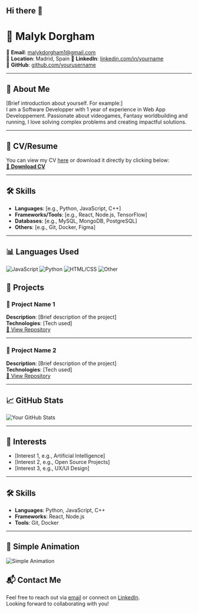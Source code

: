 ## Hi there 👋
# 💼 Malyk Dorgham


📧 **Email**: malykdorgham1@gmail.com  
📍 **Location**: Madrid, Spain
🔗 **LinkedIn**: [linkedin.com/in/yourname]((https://www.linkedin.com/in/malyk-dorgham-junior-developper/))  
🐙 **GitHub**: [github.com/yourusername](https://github.com/malyk99)

---

## 📝 About Me

[Brief introduction about yourself. For example:]  
I am a Software Developper with 1 year of experience in Web App Developpement. Passionate about videogames, Fantasy worldbuilding and running, I love solving complex problems and creating impactful solutions.

---

## 📂 CV/Resume

You can view my CV [here]([./path-to-your-cv.pdf](https://github.com/Malyk99/malyk99/blob/main/MalykDorghamCV.pdf)) or download it directly by clicking below:  
[📄 **Download CV**]([./path-to-your-cv.pdf](https://github.com/Malyk99/malyk99/blob/main/MalykDorghamCV.pdf))

---

## 🛠️ Skills

- **Languages**: [e.g., Python, JavaScript, C++]  
- **Frameworks/Tools**: [e.g., React, Node.js, TensorFlow]  
- **Databases**: [e.g., MySQL, MongoDB, PostgreSQL]  
- **Others**: [e.g., Git, Docker, Figma]

---
## 📊 Languages Used

![JavaScript](https://img.shields.io/badge/JavaScript-40%25-yellow?style=flat-square)
![Python](https://img.shields.io/badge/Python-30%25-blue?style=flat-square)
![HTML/CSS](https://img.shields.io/badge/HTML%2FCSS-15%25-orange?style=flat-square)
![Other](https://img.shields.io/badge/Other-15%25-lightgrey?style=flat-square)

## 🌟 Projects

### 🚀 Project Name 1
**Description**: [Brief description of the project]  
**Technologies**: [Tech used]  
[🔗 View Repository](https://github.com/yourusername/project-name)

---

### 🚀 Project Name 2
**Description**: [Brief description of the project]  
**Technologies**: [Tech used]  
[🔗 View Repository](https://github.com/yourusername/project-name)

---

## 📈 GitHub Stats

![Your GitHub Stats](https://github-readme-stats.vercel.app/api?username=yourusername&show_icons=true&theme=radical)

---

## 🌱 Interests

- [Interest 1, e.g., Artificial Intelligence]
- [Interest 2, e.g., Open Source Projects]
- [Interest 3, e.g., UX/UI Design]

---
## 🛠️ Skills

- **Languages**: Python, JavaScript, C++
- **Frameworks**: React, Node.js
- **Tools**: Git, Docker

---

## 🌟 Simple Animation

![Simple Animation](https://media.giphy.com/media/L1R1tvI9svkIWwpVYr/giphy.gif)

## 📬 Contact Me

Feel free to reach out via [email](mailto:yourname@email.com) or connect on [LinkedIn](https://linkedin.com/in/yourname).  
Looking forward to collaborating with you!

